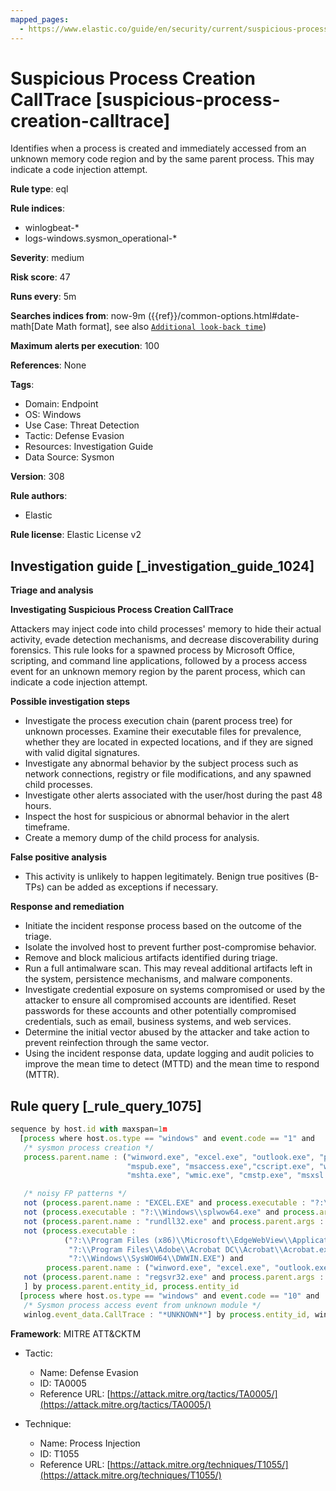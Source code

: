 ```yaml
---
mapped_pages:
  - https://www.elastic.co/guide/en/security/current/suspicious-process-creation-calltrace.html
---
```


# Suspicious Process Creation CallTrace [suspicious-process-creation-calltrace]

Identifies when a process is created and immediately accessed from an unknown memory code region and by the same parent process. This may indicate a code injection attempt.

**Rule type**: eql

**Rule indices**:

* winlogbeat-*
* logs-windows.sysmon_operational-*

**Severity**: medium

**Risk score**: 47

**Runs every**: 5m

**Searches indices from**: now-9m ({{ref}}/common-options.html#date-math[Date Math format], see also [`Additional look-back time`](docs-content://solutions/security/detect-and-alert/create-detection-rule.md#rule-schedule))

**Maximum alerts per execution**: 100

**References**: None

**Tags**:

* Domain: Endpoint
* OS: Windows
* Use Case: Threat Detection
* Tactic: Defense Evasion
* Resources: Investigation Guide
* Data Source: Sysmon

**Version**: 308

**Rule authors**:

* Elastic

**Rule license**: Elastic License v2

## Investigation guide [_investigation_guide_1024]

**Triage and analysis**

**Investigating Suspicious Process Creation CallTrace**

Attackers may inject code into child processes' memory to hide their actual activity, evade detection mechanisms, and decrease discoverability during forensics. This rule looks for a spawned process by Microsoft Office, scripting, and command line applications, followed by a process access event for an unknown memory region by the parent process, which can indicate a code injection attempt.

**Possible investigation steps**

* Investigate the process execution chain (parent process tree) for unknown processes. Examine their executable files for prevalence, whether they are located in expected locations, and if they are signed with valid digital signatures.
* Investigate any abnormal behavior by the subject process such as network connections, registry or file modifications, and any spawned child processes.
* Investigate other alerts associated with the user/host during the past 48 hours.
* Inspect the host for suspicious or abnormal behavior in the alert timeframe.
* Create a memory dump of the child process for analysis.

**False positive analysis**

* This activity is unlikely to happen legitimately. Benign true positives (B-TPs) can be added as exceptions if necessary.

**Response and remediation**

* Initiate the incident response process based on the outcome of the triage.
* Isolate the involved host to prevent further post-compromise behavior.
* Remove and block malicious artifacts identified during triage.
* Run a full antimalware scan. This may reveal additional artifacts left in the system, persistence mechanisms, and malware components.
* Investigate credential exposure on systems compromised or used by the attacker to ensure all compromised accounts are identified. Reset passwords for these accounts and other potentially compromised credentials, such as email, business systems, and web services.
* Determine the initial vector abused by the attacker and take action to prevent reinfection through the same vector.
* Using the incident response data, update logging and audit policies to improve the mean time to detect (MTTD) and the mean time to respond (MTTR).


## Rule query [_rule_query_1075]

```js
sequence by host.id with maxspan=1m
  [process where host.os.type == "windows" and event.code == "1" and
   /* sysmon process creation */
   process.parent.name : ("winword.exe", "excel.exe", "outlook.exe", "powerpnt.exe", "eqnedt32.exe", "fltldr.exe",
                          "mspub.exe", "msaccess.exe","cscript.exe", "wscript.exe", "rundll32.exe", "regsvr32.exe",
                          "mshta.exe", "wmic.exe", "cmstp.exe", "msxsl.exe") and

   /* noisy FP patterns */
   not (process.parent.name : "EXCEL.EXE" and process.executable : "?:\\Program Files\\Microsoft Office\\root\\Office*\\ADDINS\\*.exe") and
   not (process.executable : "?:\\Windows\\splwow64.exe" and process.args in ("8192", "12288") and process.parent.name : ("winword.exe", "excel.exe", "outlook.exe", "powerpnt.exe")) and
   not (process.parent.name : "rundll32.exe" and process.parent.args : ("?:\\WINDOWS\\Installer\\MSI*.tmp,zzzzInvokeManagedCustomActionOutOfProc", "--no-sandbox")) and
   not (process.executable :
            ("?:\\Program Files (x86)\\Microsoft\\EdgeWebView\\Application\\*\\msedgewebview2.exe",
             "?:\\Program Files\\Adobe\\Acrobat DC\\Acrobat\\Acrobat.exe",
             "?:\\Windows\\SysWOW64\\DWWIN.EXE") and
        process.parent.name : ("winword.exe", "excel.exe", "outlook.exe", "powerpnt.exe")) and
   not (process.parent.name : "regsvr32.exe" and process.parent.args : ("?:\\Program Files\\*", "?:\\Program Files (x86)\\*"))
   ] by process.parent.entity_id, process.entity_id
  [process where host.os.type == "windows" and event.code == "10" and
   /* Sysmon process access event from unknown module */
   winlog.event_data.CallTrace : "*UNKNOWN*"] by process.entity_id, winlog.event_data.TargetProcessGUID
```

**Framework**: MITRE ATT&CKTM

* Tactic:

    * Name: Defense Evasion
    * ID: TA0005
    * Reference URL: [https://attack.mitre.org/tactics/TA0005/](https://attack.mitre.org/tactics/TA0005/)

* Technique:

    * Name: Process Injection
    * ID: T1055
    * Reference URL: [https://attack.mitre.org/techniques/T1055/](https://attack.mitre.org/techniques/T1055/)



